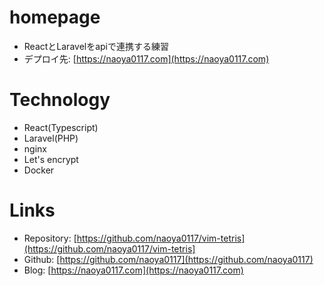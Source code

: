 # homepage
- ReactとLaravelをapiで連携する練習
- デプロイ先: [https://naoya0117.com](https://naoya0117.com)
# Technology
- React(Typescript)
- Laravel(PHP)
- nginx
- Let's encrypt
- Docker
# Links
- Repository: [https://github.com/naoya0117/vim-tetris](https://github.com/naoya0117/vim-tetris]
- Github: [https://github.com/naoya0117](https://github.com/naoya0117)
- Blog: [https://naoya0117.com](https://naoya0117.com)
